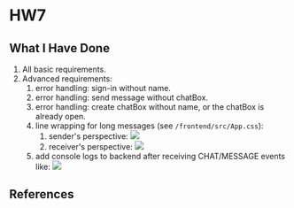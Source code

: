 # HW7

## What I Have Done
1. All basic requirements.
2. Advanced requirements:
	1. error handling: sign-in without name.
	2. error handling: send message without chatBox.
	3. error handling: create chatBox without name, or the chatBox is already open.
	4. line wrapping for long messages (see `/frontend/src/App.css`):
		1. sender's perspective:
			![](https://i.imgur.com/ueJQIC8.png)
		2. receiver's perspective:
			![](https://i.imgur.com/aCiWDnj.png)
	5. add console logs to backend after receiving CHAT/MESSAGE events like:
		![](https://i.imgur.com/VYY6CiQ.png)

## References
